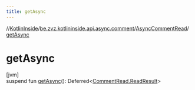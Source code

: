 ```yaml
---
title: getAsync
---
```

//[KotlinInside](../../../index.html)/[be.zvz.kotlininside.api.async.comment](../index.html)/[AsyncCommentRead](index.html)/[getAsync](get-async.html)



# getAsync



[jvm]\
suspend fun [getAsync](get-async.html)(): Deferred&lt;[CommentRead.ReadResult](../../be.zvz.kotlininside.api.comment/-comment-read/-read-result/index.html)&gt;




